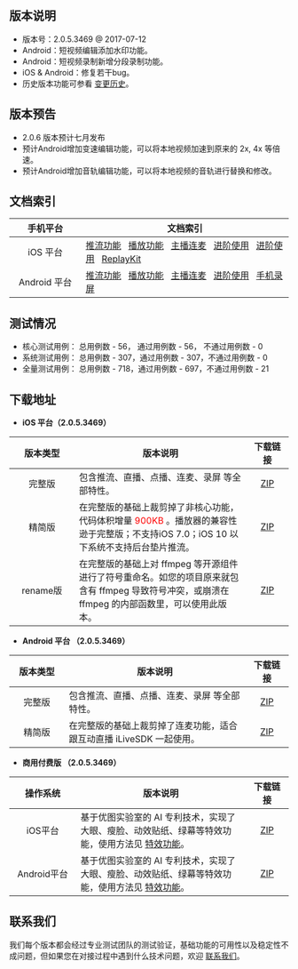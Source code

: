 ## 版本说明
- 版本号：2.0.5.3469 @ 2017-07-12
- Android：短视频编辑添加水印功能。
- Android：短视频录制新增分段录制功能。
- iOS & Android：修复若干bug。
- 历史版本功能可参看 [变更历史](https://www.qcloud.com/document/product/454/7878)。


## 版本预告
- 2.0.6 版本预计七月发布
- 预计Android增加变速编辑功能，可以将本地视频加速到原来的 2x, 4x 等倍速。
- 预计Android增加音轨编辑功能，可以将本地视频的音轨进行替换和修改。

## 文档索引

| 手机平台 | 文档索引 |
|:-------:|---------|
| iOS 平台 | [推流功能](https://www.qcloud.com/document/product/454/7879) &nbsp; [播放功能](https://www.qcloud.com/document/product/454/7880) &nbsp; [主播连麦](https://www.qcloud.com/document/product/454/8090) &nbsp; [进阶使用](https://www.qcloud.com/document/product/454/7884) &nbsp; [进阶使用](https://www.qcloud.com/document/product/454/7883) &nbsp; [ReplayKit](https://www.qcloud.com/document/product/454/7884)  | 
| Android 平台 | [推流功能](https://www.qcloud.com/document/product/454/7885) &nbsp; [播放功能](https://www.qcloud.com/document/product/454/7886) &nbsp; [主播连麦](https://www.qcloud.com/document/product/454/8091) &nbsp; [进阶使用](https://www.qcloud.com/document/product/454/7890) &nbsp; [手机录屏](https://www.qcloud.com/document/product/454/7889) | 

## 测试情况
- 核心测试用例： 总用例数 - 56， 通过用例数  - 56， 不通过用例数  - 0
- 系统测试用例： 总用例数 - 307，通过用例数 - 307，不通过用例数 - 0
- 全量测试用例： 总用例数 - 718，通过用例数 - 697，不通过用例数 - 21 

## 下载地址
<style>
table th:nth-of-type(1) {  width: 150px; }
table th:nth-of-type(2) {  width: 550px; }
table th:nth-of-type(3) {  width: 100px; }
</style>

- **iOS 平台（2.0.5.3469）**

| 版本类型 | 版本说明|下载链接 |
| :---------: |  ---- | :----: | 
| 完整版  |  包含推流、直播、点播、连麦、录屏 等全部特性。 | [ZIP](http://download-1252463788.cossh.myqcloud.com/RTMPSDKiOS2.0.5.3469.zip)  |
| 精简版  |  在完整版的基础上裁剪掉了非核心功能，代码体积增量 <font color='red'>900KB</font> 。播放器的兼容性逊于完整版；不支持iOS 7.0；iOS 10 以下系统不支持后台垫片推流。 | [ZIP](http://download-1252463788.cossh.myqcloud.com/RTMPSDKiOSSimple2.0.5.3469.zip)  |
| rename版  |  在完整版的基础上对 ffmpeg 等开源组件进行了符号重命名。如您的项目原来就包含有 ffmpeg 导致符号冲突，或崩溃在 ffmpeg 的内部函数里，可以使用此版本。 | [ZIP](http://download-1252463788.cossh.myqcloud.com/RTMPSDKiOSRename2.0.5.3469.zip) |

- **Android 平台 （2.0.5.3469）**

| 版本类型 | 版本说明|下载链接 |
| :---------: |  ---- | :----: | 
| 完整版  | 包含推流、直播、点播、连麦、录屏 等全部特性。 | [ZIP](http://download-1252463788.cossh.myqcloud.com/RTMPSDKAndroid2.0.5.3469.zip)  |
| 精简版  | 在完整版的基础上裁剪掉了连麦功能，适合跟互动直播 iLiveSDK 一起使用。 | [ZIP](http://download-1252463788.cossh.myqcloud.com/RTMPSDKAndroidSimple2.0.5.3469.zip)  |

- **商用付费版 （2.0.5.3469）**

| 操作系统 | 版本说明|下载链接 |
| :---------: |  ---- | :----: | 
| iOS平台  | 基于优图实验室的 AI 专利技术，实现了大眼、瘦脸、动效贴纸、绿幕等特效功能，使用方法见 [特效功能](https://www.qcloud.com/document/product/454/9018)。 | [ZIP](http://downloadfix-1252463788.cosgz.myqcloud.com/RTMPSDKIOSPitu.zip) |
| Android平台  | 基于优图实验室的 AI 专利技术，实现了大眼、瘦脸、动效贴纸、绿幕等特效功能，使用方法见 [特效功能](https://www.qcloud.com/document/product/454/9018)。 | [ZIP](http://downloadfix-1252463788.cosgz.myqcloud.com/RTMPSDKAndroidPitu.zip) |

## 联系我们
我们每个版本都会经过专业测试团队的测试验证，基础功能的可用性以及稳定性不成问题，但如果您在对接过程中遇到什么技术问题，欢迎 [联系我们](https://www.qcloud.com/document/product/454/7998)。


